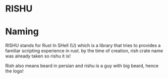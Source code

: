 # RISHU

# Naming
RISHU stands for Rust In SHell (U) which is a library that tries to provides a familiar scripting experience in rust.
by the time of creation, rish crate name was already taken so rishu it is!

Rish also means beard in persian and rishu is a guy with big beard, hence the logo!
